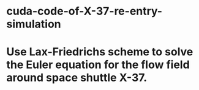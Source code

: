 # cuda-code-of-X-37-re-entry-simulation 
# Use Lax-Friedrichs scheme to solve the Euler equation for the flow field around space shuttle X-37.
